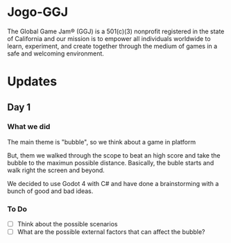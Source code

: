 # Jogo-GGJ

The Global Game Jam® (GGJ) is a 501(c)(3) nonprofit registered in the state of California and our mission is to empower all individuals worldwide to learn, experiment, and create together through the medium of games in a safe and welcoming environment.

# Updates

## Day 1

### What we did

The main theme is "bubble", so we think about a game in platform

But, them we walked through the scope to beat an high score and take the bubble to the maximun possible distance.
Basically, the buble starts and walk right the screen and beyond.

We decided to use Godot 4 with C# and have done a brainstorming with a bunch of good and bad ideas.

### To Do

- [ ] Think about the possible scenarios
- [ ] What are the possible external factors that can affect the bubble?
